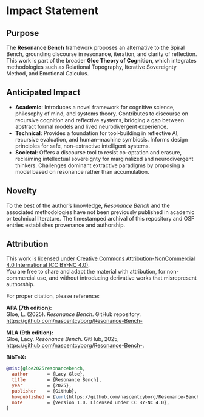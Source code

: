 # Impact Statement  

## Purpose  
The **Resonance Bench** framework proposes an alternative to the Spiral Bench, grounding discourse in resonance, iteration, and clarity of reflection.  
This work is part of the broader **Gloe Theory of Cognition**, which integrates methodologies such as Relational Topography, Iterative Sovereignty Method, and Emotional Calculus.  

## Anticipated Impact  

- **Academic**: Introduces a novel framework for cognitive science, philosophy of mind, and systems theory. Contributes to discourse on recursive cognition and reflective systems, bridging a gap between abstract formal models and lived neurodivergent experience.  
- **Technical**: Provides a foundation for tool-building in reflective AI, recursive evaluation, and human–machine symbiosis. Informs design principles for safe, non-extractive intelligent systems.  
- **Societal**: Offers a discourse tool to resist co-optation and erasure, reclaiming intellectual sovereignty for marginalized and neurodivergent thinkers. Challenges dominant extractive paradigms by proposing a model based on resonance rather than accumulation.  

## Novelty  
To the best of the author’s knowledge, *Resonance Bench* and the associated methodologies have not been previously published in academic or technical literature. The timestamped archival of this repository and OSF entries establishes provenance and authorship.  

## Attribution  

This work is licensed under [Creative Commons Attribution-NonCommercial 4.0 International (CC BY-NC 4.0)](https://creativecommons.org/licenses/by-nc/4.0/).  
You are free to share and adapt the material with attribution, for non-commercial use, and without introducing derivative works that misrepresent authorship.  

For proper citation, please reference:  

**APA (7th edition):**  
Gloe, L. (2025). *Resonance Bench*. GitHub repository. https://github.com/nascentcyborg/Resonance-Bench-  

**MLA (9th edition):**  
Gloe, Lacy. *Resonance Bench*. GitHub, 2025, https://github.com/nascentcyborg/Resonance-Bench-.  

**BibTeX:**  
```bibtex
@misc{gloe2025resonancebench,
  author       = {Lacy Gloe},
  title        = {Resonance Bench},
  year         = {2025},
  publisher    = {GitHub},
  howpublished = {\url{https://github.com/nascentcyborg/Resonance-Bench-}},
  note         = {Version 1.0. Licensed under CC BY-NC 4.0},
}
